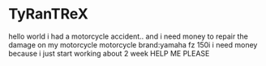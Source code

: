 # TyRanTReX
hello world
i had a motorcycle accident..
and i need money to repair the damage on my motorcycle
motorcycle brand:yamaha fz 150i
i need money because i just start working about 2 week
HELP ME PLEASE
